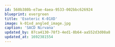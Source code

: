 ```yaml
---
id: 560b380b-e7ae-4aea-9533-002bbc626924
blueprint: evergreen
title: 'Esoteric K-01XD'
image: k-01xd_angled_image.jpg
caption: 'SACD Nirvana'
updated_by: 87ca4130-78f3-4ed1-8b64-aa552d3d08a8
updated_at: 1692381554
---
```

